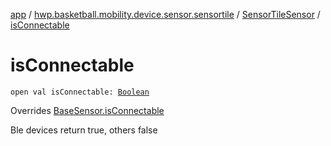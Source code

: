 [app](../../index.md) / [hwp.basketball.mobility.device.sensor.sensortile](../index.md) / [SensorTileSensor](index.md) / [isConnectable](.)

# isConnectable

`open val isConnectable: `[`Boolean`](https://kotlinlang.org/api/latest/jvm/stdlib/kotlin/-boolean/index.html)

Overrides [BaseSensor.isConnectable](../../hwp.basketball.mobility.device.sensor/-base-sensor/is-connectable.md)

Ble devices return true, others false

